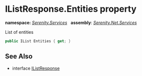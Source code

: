 # IListResponse.Entities property
**namespace:** *[Serenity.Services](../../README.md#serenity.services-namespace)*   **assembly**: *[Serenity.Net.Services](../../README.md)*

List of entities

```csharp
public IList Entities { get; }
```

## See Also

* interface [IListResponse](../IListResponse.md)